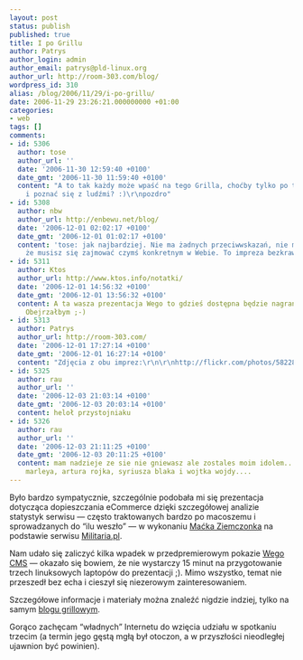 ```yaml
---
layout: post
status: publish
published: true
title: I po Grillu
author: Patrys
author_login: admin
author_email: patrys@pld-linux.org
author_url: http://room-303.com/blog/
wordpress_id: 310
alias: /blog/2006/11/29/i-po-grillu/
date: 2006-11-29 23:26:21.000000000 +01:00
categories:
- web
tags: []
comments:
- id: 5306
  author: tose
  author_url: ''
  date: '2006-11-30 12:59:40 +0100'
  date_gmt: '2006-11-30 11:59:40 +0100'
  content: "A to tak każdy może wpaść na tego Grilla, choćby tylko po to, aby posłuchać
    i poznać się z ludźmi? :)\r\npozdro"
- id: 5308
  author: nbw
  author_url: http://enbewu.net/blog/
  date: '2006-12-01 02:02:17 +0100'
  date_gmt: '2006-12-01 01:02:17 +0100'
  content: 'tose: jak najbardziej. Nie ma żadnych przeciwwskazań, nie ma też narzutu,
    że musisz się zajmować czymś konkretnym w Webie. To impreza bezkrawatowa.'
- id: 5311
  author: Ktos
  author_url: http://www.ktos.info/notatki/
  date: '2006-12-01 14:56:32 +0100'
  date_gmt: '2006-12-01 13:56:32 +0100'
  content: A ta wasza prezentacja Wego to gdzieś dostępna będzie nagrana albo co?
    Obejrzałbym ;-)
- id: 5313
  author: Patrys
  author_url: http://room-303.com/
  date: '2006-12-01 17:27:14 +0100'
  date_gmt: '2006-12-01 16:27:14 +0100'
  content: "Zdjęcia z obu imprez:\r\n\r\nhttp://flickr.com/photos/58228420@N00/"
- id: 5325
  author: rau
  author_url: ''
  date: '2006-12-03 21:03:14 +0100'
  date_gmt: '2006-12-03 20:03:14 +0100'
  content: heloł przystojniaku
- id: 5326
  author: rau
  author_url: ''
  date: '2006-12-03 21:11:25 +0100'
  date_gmt: '2006-12-03 20:11:25 +0100'
  content: mam nadzieje ze sie nie gniewasz ale zostales moim idolem... kolo boba
    marleya, artura rojka, syriusza blaka i wojtka wojdy....
---
```

<p>Było bardzo sympatycznie, szczególnie podobała mi się prezentacja dotycząca dopieszczania eCommerce dzięki szczegółowej analizie statystyk serwisu — często traktowanych bardzo po macoszemu i sprowadzanych do <q>ilu weszło</q> — w wykonaniu <a href="http://www.ziemczonek.pl/">Maćka Ziemczonka</a> na podstawie serwisu <a href="http://militaria.pl/">Militaria.pl</a>.</p>

<p>Nam udało się zaliczyć kilka wpadek w przedpremierowym pokazie <a href="http://wego.pl/">Wego CMS</a> — okazało się bowiem, że nie wystarczy 15 minut na przygotowanie trzech linuksowych laptopów do prezentacji ;). Mimo wszystko, temat nie przeszedł bez echa i cieszył się niezerowym zainteresowaniem.</p>

<p>Szczegółowe informacje i materiały można znaleźć nigdzie indziej, tylko na samym <a href="http://www.grillit.pl/?p=8">blogu grillowym</a>.</p>

<p>Gorąco zachęcam <q>władnych</q> Internetu do wzięcia udziału w spotkaniu trzecim (a termin jego gęstą mgłą był otoczon, a w przyszłości nieodległej ujawnion być powinien).</p>
